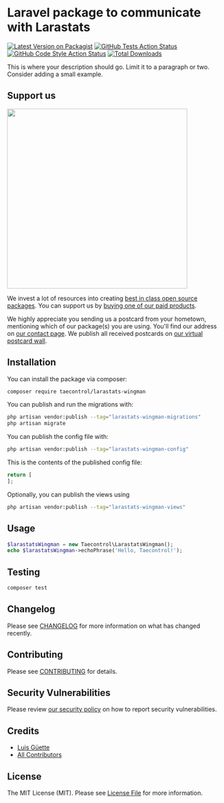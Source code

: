 # Laravel package to communicate with Larastats

[![Latest Version on Packagist](https://img.shields.io/packagist/v/taecontrol/larastats-wingman.svg?style=flat-square)](https://packagist.org/packages/taecontrol/larastats-wingman)
[![GitHub Tests Action Status](https://img.shields.io/github/workflow/status/taecontrol/larastats-wingman/run-tests?label=tests)](https://github.com/taecontrol/larastats-wingman/actions?query=workflow%3Arun-tests+branch%3Amain)
[![GitHub Code Style Action Status](https://img.shields.io/github/workflow/status/taecontrol/larastats-wingman/Fix%20PHP%20code%20style%20issues?label=code%20style)](https://github.com/taecontrol/larastats-wingman/actions?query=workflow%3A"Fix+PHP+code+style+issues"+branch%3Amain)
[![Total Downloads](https://img.shields.io/packagist/dt/taecontrol/larastats-wingman.svg?style=flat-square)](https://packagist.org/packages/taecontrol/larastats-wingman)

This is where your description should go. Limit it to a paragraph or two. Consider adding a small example.

## Support us

[<img src="https://github-ads.s3.eu-central-1.amazonaws.com/larastats-wingman.jpg?t=1" width="419px" />](https://spatie.be/github-ad-click/larastats-wingman)

We invest a lot of resources into creating [best in class open source packages](https://spatie.be/open-source). You can support us by [buying one of our paid products](https://spatie.be/open-source/support-us).

We highly appreciate you sending us a postcard from your hometown, mentioning which of our package(s) you are using. You'll find our address on [our contact page](https://spatie.be/about-us). We publish all received postcards on [our virtual postcard wall](https://spatie.be/open-source/postcards).

## Installation

You can install the package via composer:

```bash
composer require taecontrol/larastats-wingman
```

You can publish and run the migrations with:

```bash
php artisan vendor:publish --tag="larastats-wingman-migrations"
php artisan migrate
```

You can publish the config file with:

```bash
php artisan vendor:publish --tag="larastats-wingman-config"
```

This is the contents of the published config file:

```php
return [
];
```

Optionally, you can publish the views using

```bash
php artisan vendor:publish --tag="larastats-wingman-views"
```

## Usage

```php
$larastatsWingman = new Taecontrol\LarastatsWingman();
echo $larastatsWingman->echoPhrase('Hello, Taecontrol!');
```

## Testing

```bash
composer test
```

## Changelog

Please see [CHANGELOG](CHANGELOG.md) for more information on what has changed recently.

## Contributing

Please see [CONTRIBUTING](CONTRIBUTING.md) for details.

## Security Vulnerabilities

Please review [our security policy](../../security/policy) on how to report security vulnerabilities.

## Credits

- [Luis Güette](https://github.com/guetteman)
- [All Contributors](../../contributors)

## License

The MIT License (MIT). Please see [License File](LICENSE.md) for more information.
